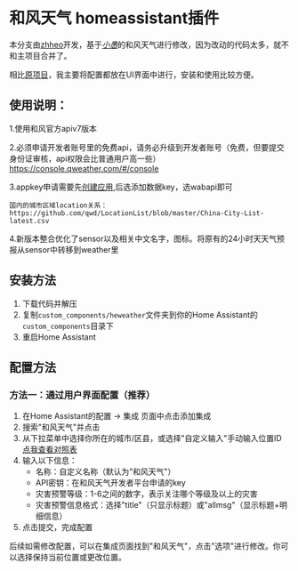 # 和风天气 homeassistant插件

本分支由[zhheo](https://github.com/zhheo)开发，基于[_小愚_](https://space.bilibili.com/15856864)的和风天气进行修改，因为改动的代码太多，就不和主项目合并了。

相比[原项目](https://github.com/c1pher-cn/heweather)，我主要将配置都放在UI界面中进行，安装和使用比较方便。

## 使用说明：

1.使用和风官方apiv7版本

2.必须申请开发者账号里的免费api，请务必升级到开发者账号（免费，但要提交身份证审核，api权限会比普通用户高一些）https://console.qweather.com/#/console

3.appkey申请需要先[创建应用](https://console.qweather.com/#/apps),后选添加数据key，选wabapi即可

    国内的城市区域location关系：https://github.com/qwd/LocationList/blob/master/China-City-List-latest.csv

4.新版本整合优化了sensor以及相关中文名字，图标。将原有的24小时天天气预报从sensor中转移到weather里

## 安装方法

1. 下载代码并解压
2. 复制`custom_components/heweather`文件夹到你的Home Assistant的`custom_components`目录下
3. 重启Home Assistant

## 配置方法

### 方法一：通过用户界面配置（推荐）

1. 在Home Assistant的配置 -> 集成 页面中点击添加集成
2. 搜索"和风天气"并点击
3. 从下拉菜单中选择你所在的城市/区县，或选择"自定义输入"手动输入位置ID [点我查看对照表](https://raw.githubusercontent.com/qwd/LocationList/master/China-City-List-latest.csv)
4. 输入以下信息：
   - 名称：自定义名称（默认为"和风天气"）
   - API密钥：在和风天气开发者平台申请的key
   - 灾害预警等级：1-6之间的数字，表示关注哪个等级及以上的灾害
   - 灾害预警信息格式：选择"title"（只显示标题）或"allmsg"（显示标题+明细信息）
5. 点击提交，完成配置

后续如需修改配置，可以在集成页面找到"和风天气"，点击"选项"进行修改。你可以选择保持当前位置或更改位置。

